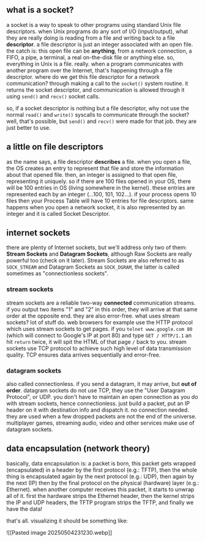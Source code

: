 ## what is a socket?
a socket is a way to speak to other programs using standard Unix file descriptors.
when Unix programs do any sort of I/O (input/output), what they are really doing is reading from a file and writing back to a file **descriptor**.
a file descriptor is just an integer associated with an open file. the catch is: this open file can be **anything**, from a network connection, a FIFO, a pipe, a terminal, a real on-the-disk file or anything else.
so, everything in Unix is a file. really. when a program communicates with another program over the Internet, that's happening through a file descriptor.
where do we get this file descriptor for a network communication? through making a call to the `socket()` system routine. it returns the socket descriptor, and communication is allowed through it using `send()` and `recv()` socket calls.

so, if a socket descriptor is nothing but a file descriptor, why not use the normal `read()` and `write()` syscalls to communicate through the socket? well, that's possible, but `send()` and `recv()` were made for that job. they are just better to use.

## a little on file descriptors
as the name says, a file descriptor **describes** a file. when you open a file, the OS creates an entry to represent that file and store the information about that opened file.
then, an integer is assigned to that open file, representing it uniquely.
so if there are 100 files opened in your OS, there will be 100 entries in OS (living somewhere in the kernel). these entries are represented each by an integer (...100, 101, 102...).
if your process opens 10 files then your Process Table will have 10 entries for file descriptors. same happens when you open a network socket, it is also represented by an integer and it is called Socket Descriptor.

## internet sockets
there are plenty of Internet sockets, but we'll address only two of them: **Stream Sockets** and **Datagram Sockets**, although Raw Sockets are really powerful too (check on it later).
Stream Sockets are also referred to as `SOCK_STREAM` and Datagram Sockets as `SOCK_DGRAM`, the latter is called sometimes as "connectionless sockets".

### stream sockets
stream sockets are a reliable two-way **connected** communication streams. if you output two items "1" and "2" in this order, they will arrive at that same order at the opposite end. they are also error-free.
what uses stream sockets? lot of stuff do. web browsers for example use the HTTP protocol which uses stream sockets to get pages.
if you `telnet www.google.com 80` (which will connect to Google's IP at port 80) and type `GET / HTTP/1.1` an hit `return` twice, it will spit the HTML of that page `/`  back to you.
stream sockets use TCP protocol to achieve such high level of data transmission quality. TCP ensures data arrives sequentially and error-free.

### datagram sockets
also called connectionless. if you send a datagram, it may arrive, but **out of order**. datagram sockets do not use TCP, they use the "User Datagram Protocol", or UDP.
you don't have to maintain an open connection as you do with stream sockets, hence connectionless. 
just build a packet, put an IP header on it with destination info and dispatch it. no connection needed.
they are used when a few dropped packets are not the end of the universe. multiplayer games, streaming audio, video and other services make use of datagram sockets.

## data encapsulation (network theory)
basically, data encapsulation is: a packet is born, this packet gets wrapped (encapsulated) in a header by the first protocol (e.g.: TFTP), then the whole thing is encapsulated again by the next protocol (e.g.: UDP), then again by the next (IP) then by the final protocol on the physical (hardware) layer (e.g.: Ethernet).
when another computer receives this packet, it starts to unwrap all of it. first the hardware strips the Ethernet header, then the kernel strips the IP and UDP headers, the TFTP program strips the TFTP, and finally we have the data!

that's all. visualizing it should be something like:

![[Pasted image 20250504231230.webp]]